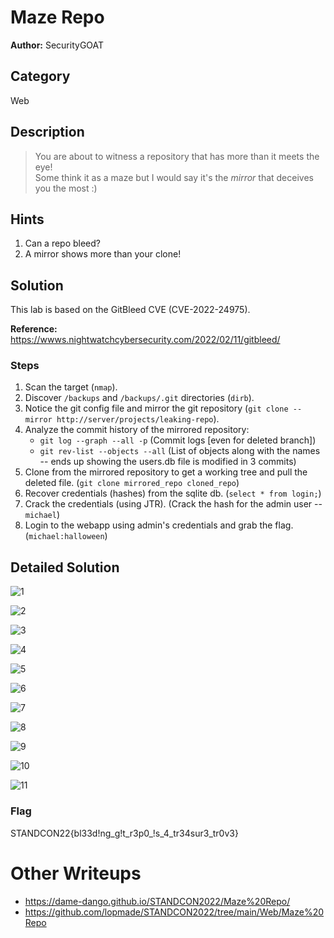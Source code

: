 # Maze Repo

**Author:** SecurityGOAT

## Category

Web

## Description

> You are about to witness a repository that has more than it meets the eye!  
> Some think it as a maze but I would say it's the *mirror* that deceives you the most :)  

## Hints

1. Can a repo bleed?
2. A mirror shows more than your clone!


## Solution

This lab is based on the GitBleed CVE (CVE-2022-24975).  

**Reference:** https://wwws.nightwatchcybersecurity.com/2022/02/11/gitbleed/  

### Steps

1. Scan the target (`nmap`).
2. Discover `/backups` and `/backups/.git` directories (`dirb`).
3. Notice the git config file and mirror the git repository (`git clone --mirror http://server/projects/leaking-repo`).
4. Analyze the commit history of the mirrored repository:
   - `git log --graph --all -p` (Commit logs [even for deleted branch])
   - `git rev-list --objects --all` (List of objects along with the names -- ends up showing the users.db file is modified in 3 commits)
5. Clone from the mirrored repository to get a working tree and pull the deleted file. (`git clone mirrored_repo cloned_repo`)
6. Recover credentials (hashes) from the sqlite db. (`select * from login;`)
7. Crack the credentials (using JTR). (Crack the hash for the admin user -- `michael`)
8. Login to the webapp using admin's credentials and grab the flag. (`michael:halloween`)


## Detailed Solution

![1](solution/1.png)

![2](solution/2.png)

![3](solution/3.png)

![4](solution/4.png)

![5](solution/5.png)

![6](solution/6.png)

![7](solution/7.png)

![8](solution/8.png)

![9](solution/9.png)

![10](solution/10.png)

![11](solution/11.png)

### Flag

STANDCON22{bl33d!ng_g!t_r3p0_!s_4_tr34sur3_tr0v3}


# Other Writeups
- https://dame-dango.github.io/STANDCON2022/Maze%20Repo/
- https://github.com/lopmade/STANDCON2022/tree/main/Web/Maze%20Repo